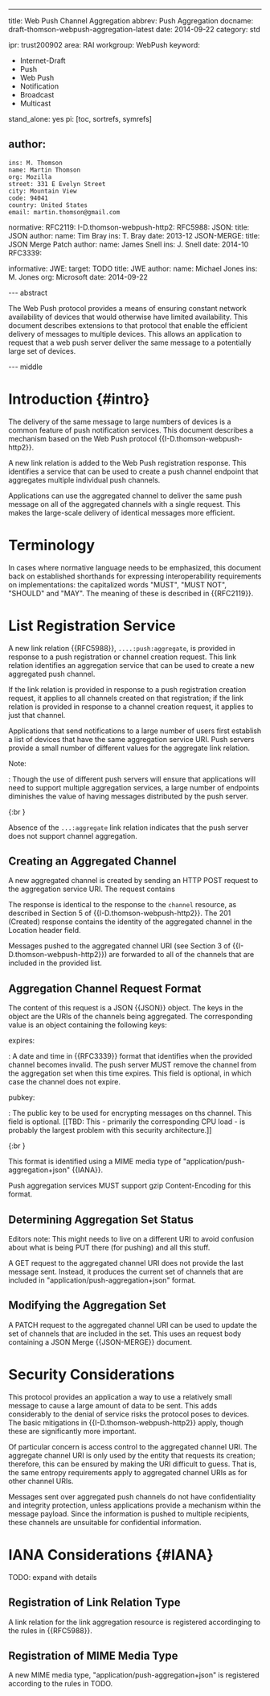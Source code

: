 ---
title: Web Push Channel Aggregation
abbrev: Push Aggregation
docname: draft-thomson-webpush-aggregation-latest
date: 2014-09-22
category: std

ipr: trust200902
area: RAI
workgroup: WebPush
keyword:
 - Internet-Draft
 - Push
 - Web Push
 - Notification
 - Broadcast
 - Multicast

stand_alone: yes
pi: [toc, sortrefs, symrefs]

author:
 -
    ins: M. Thomson
    name: Martin Thomson
    org: Mozilla
    street: 331 E Evelyn Street
    city: Mountain View
    code: 94041
    country: United States
    email: martin.thomson@gmail.com

normative:
  RFC2119:
  I-D.thomson-webpush-http2:
  RFC5988:
  JSON:
    title: JSON
    author:
      name: Tim Bray
      ins: T. Bray
    date: 2013-12
  JSON-MERGE:
    title: JSON Merge Patch
    author:
      name: James Snell
      ins: J. Snell
    date: 2014-10
  RFC3339:

informative:
  JWE:
    target: TODO
    title: JWE
    author:
      name: Michael Jones
      ins: M. Jones
      org: Microsoft
    date: 2014-09-22


--- abstract

The Web Push protocol provides a means of ensuring constant network availability
of devices that would otherwise have limited availability.  This document
describes extensions to that protocol that enable the efficient delivery of
messages to multiple devices.  This allows an application to request that a web
push server deliver the same message to a potentially large set of devices.

--- middle


# Introduction {#intro}

The delivery of the same message to large numbers of devices is a common feature
of push notification services.  This document describes a mechanism based on the
Web Push protocol {{I-D.thomson-webpush-http2}}.

A new link relation is added to the Web Push registration response.  This
identifies a service that can be used to create a push channel endpoint that
aggregates multiple individual push channels.

Applications can use the aggregated channel to deliver the same push message on
all of the aggregated channels with a single request.  This makes the
large-scale delivery of identical messages more efficient.


# Terminology

In cases where normative language needs to be emphasized, this document back on
established shorthands for expressing interoperability requirements on
implementations: the capitalized words "MUST", "MUST NOT", "SHOULD" and "MAY".
The meaning of these is described in {{RFC2119}}.


# List Registration Service

A new link relation {{RFC5988}}, `....:push:aggregate`, is provided in response
to a push registration or channel creation request.  This link relation
identifies an aggregation service that can be used to create a new aggregated
push channel.

If the link relation is provided in response to a push registration creation
request, it applies to all channels created on that registration; if the link
relation is provided in response to a channel creation request, it applies to
just that channel.

Applications that send notifications to a large number of users first establish
a list of devices that have the same aggregation service URI.  Push servers
provide a small number of different values for the aggregate link relation.


Note:

: Though the use of different push servers will ensure that applications will
need to support multiple aggregation services, a large number of endpoints
diminishes the value of having messages distributed by the push server.

{:br }

Absence of the `...:aggregate` link relation indicates that the push server does
not support channel aggregation.


## Creating an Aggregated Channel

A new aggregated channel is created by sending an HTTP POST request to the
aggregation service URI.  The request contains

The response is identical to the response to the `channel` resource, as
described in Section 5 of {{I-D.thomson-webpush-http2}}.  The 201 (Created)
response contains the identity of the aggregated channel in the Location header
field.

Messages pushed to the aggregated channel URI (see Section 3 of
{{I-D.thomson-webpush-http2}}) are forwarded to all of the channels that are
included in the provided list.


## Aggregation Channel Request Format

The content of this request is a JSON {{JSON}} object.  The keys in the object
are the URIs of the channels being aggregated.  The corresponding value is an
object containing the following keys:

expires:

: A date and time in {{RFC3339}} format that identifies when the provided
  channel becomes invalid.  The push server MUST remove the channel from the
  aggregation set when this time expires.  This field is optional, in which case
  the channel does not expire.

pubkey:

: The public key to be used for encrypting messages on ths channel. This field
  is optional.  [[TBD: This - primarily the corresponding CPU load - is probably
  the largest problem with this security architecture.]]

{:br }

This format is identified using a MIME media type of
"application/push-aggregation+json" {{IANA}}.

Push aggregation services MUST support gzip Content-Encoding for this format.


## Determining Aggregation Set Status

Editors note: This might needs to live on a different URI to avoid confusion
about what is being PUT there (for pushing) and all this stuff.

A GET request to the aggregated channel URI does not provide the last message
sent.  Instead, it produces the current set of channels that are included in
"application/push-aggregation+json" format.


## Modifying the Aggregation Set

A PATCH request to the aggregated channel URI can be used to update the set of
channels that are included in the set.  This uses an request body containing a
JSON Merge {{JSON-MERGE}} document.


# Security Considerations

This protocol provides an application a way to use a relatively small message to
cause a large amount of data to be sent.  This adds considerably to the denial
of service risks the protocol poses to devices.  The basic mitigations in
{{I-D.thomson-webpush-http2}} apply, though these are significantly more
important.

Of particular concern is access control to the aggregated channel URI.  The
aggregate channel URI is only used by the entity that requests its creation;
therefore, this can be ensured by making the URI difficult to guess.  That is,
the same entropy requirements apply to aggregated channel URIs as for other
channel URIs.

Messages sent over aggregated push channels do not have confidentiality and
integrity protection, unless applications provide a mechanism within the message
payload.  Since the information is pushed to multiple recipients, these channels
are unsuitable for confidential information.


# IANA Considerations {#IANA}

TODO: expand with details


## Registration of Link Relation Type

A link relation for the link aggregation resource is registered accordinging to
the rules in {{RFC5988}}.


## Registration of MIME Media Type

A new MIME media type, "application/push-aggregation+json" is registered
according to the rules in TODO.
